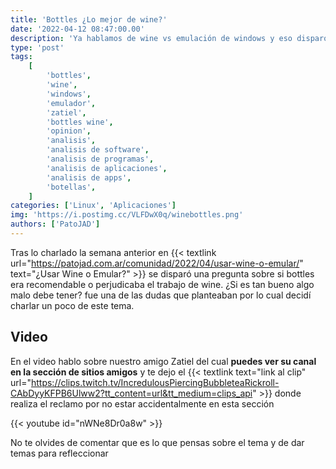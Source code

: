 ```yaml
---
title: 'Bottles ¿Lo mejor de wine?'
date: '2022-04-12 08:47:00.00'
description: 'Ya hablamos de wine vs emulación de windows y eso disparó la existencia de Bottles ¿es acaso lo mejor de Wine?'
type: 'post'
tags:
    [
        'bottles',
        'wine',
        'windows',
        'emulador',
        'zatiel',
        'bottles wine',
        'opinion',
        'analisis',
        'analisis de software',
        'analisis de programas',
        'analisis de aplicaciones',
        'analisis de apps',
        'botellas',
    ]
categories: ['Linux', 'Aplicaciones']
img: 'https://i.postimg.cc/VLFDwX0q/winebottles.png'
authors: ['PatoJAD']
---
```


Tras lo charlado la semana anterior en {{< textlink url="https://patojad.com.ar/comunidad/2022/04/usar-wine-o-emular/" text="¿Usar Wine o Emular?" >}} se disparó una pregunta sobre si bottles era recomendable o perjudicaba el trabajo de wine. ¿Si es tan bueno algo malo debe tener? fue una de las dudas que planteaban por lo cual decidí charlar un poco de este tema.

## Video

En el video hablo sobre nuestro amigo Zatiel del cual **puedes ver su canal en la sección de sitios amigos** y te dejo el {{< textlink text="link al clip" url="https://clips.twitch.tv/IncredulousPiercingBubbleteaRickroll-CAbDyyKFPB6Ulww2?tt_content=url&tt_medium=clips_api" >}} donde realiza el reclamo por no estar accidentalmente en esta sección

{{< youtube id="nWNe8Dr0a8w" >}}

No te olvides de comentar que es lo que pensas sobre el tema y de dar temas para refleccionar
